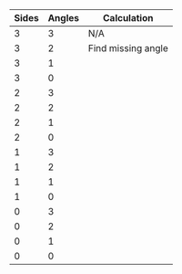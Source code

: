 | Sides | Angles | Calculation |
|-------|--------|-------------|
| 3     | 3      | N/A         |
| 3     | 2      | Find missing angle |
| 3     | 1      | 
| 3     | 0      |
| 2     | 3      |
| 2     | 2      |
| 2     | 1      |
| 2     | 0      |
| 1     | 3      |
| 1     | 2      |
| 1     | 1      |
| 1     | 0      |
| 0     | 3      |
| 0     | 2      |
| 0     | 1      |
| 0     | 0      |